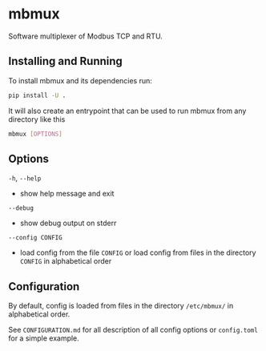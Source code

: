 # mbmux

Software multiplexer of Modbus TCP and RTU.

## Installing and Running

To install mbmux and its dependencies run:
```sh
pip install -U .
```

It will also create an entrypoint that can be used to run mbmux from any
directory like this
```sh
mbmux [OPTIONS]
```

## Options

`-h`, `--help`

- show help message and exit

`--debug`

- show debug output on stderr

`--config CONFIG`

- load config from the file `CONFIG` or load config from files in the directory
  `CONFIG` in alphabetical order

## Configuration

By default, config is loaded from files in the directory `/etc/mbmux/` in
alphabetical order.

See `CONFIGURATION.md` for all description of all config options or
`config.toml` for a simple example.
